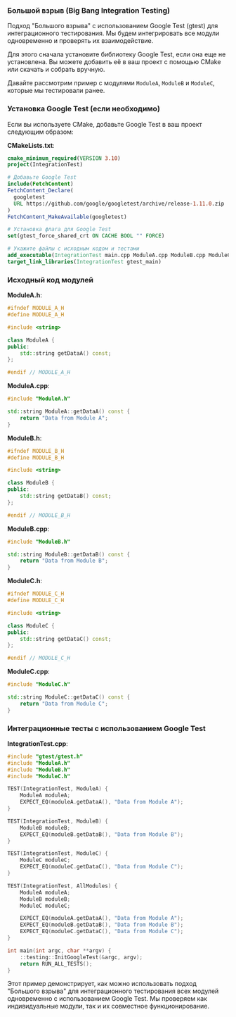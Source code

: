 ### Большой взрыв (Big Bang Integration Testing)

Подход "Большого взрыва" с использованием Google Test (gtest) для интеграционного тестирования. Мы будем интегрировать все модули одновременно и проверять их взаимодействие.

Для этого сначала установите библиотеку Google Test, если она еще не установлена. Вы можете добавить её в ваш проект с помощью CMake или скачать и собрать вручную.

Давайте рассмотрим пример с модулями `ModuleA`, `ModuleB` и `ModuleC`, которые мы тестировали ранее.

### Установка Google Test (если необходимо)

Если вы используете CMake, добавьте Google Test в ваш проект следующим образом:

**CMakeLists.txt**:
```cmake
cmake_minimum_required(VERSION 3.10)
project(IntegrationTest)

# Добавьте Google Test
include(FetchContent)
FetchContent_Declare(
  googletest
  URL https://github.com/google/googletest/archive/release-1.11.0.zip
)
FetchContent_MakeAvailable(googletest)

# Установка флага для Google Test
set(gtest_force_shared_crt ON CACHE BOOL "" FORCE)

# Укажите файлы с исходным кодом и тестами
add_executable(IntegrationTest main.cpp ModuleA.cpp ModuleB.cpp ModuleC.cpp IntegrationTest.cpp)
target_link_libraries(IntegrationTest gtest_main)
```

### Исходный код модулей

**ModuleA.h**:
```cpp
#ifndef MODULE_A_H
#define MODULE_A_H

#include <string>

class ModuleA {
public:
    std::string getDataA() const;
};

#endif // MODULE_A_H
```

**ModuleA.cpp**:
```cpp
#include "ModuleA.h"

std::string ModuleA::getDataA() const {
    return "Data from Module A";
}
```

**ModuleB.h**:
```cpp
#ifndef MODULE_B_H
#define MODULE_B_H

#include <string>

class ModuleB {
public:
    std::string getDataB() const;
};

#endif // MODULE_B_H
```

**ModuleB.cpp**:
```cpp
#include "ModuleB.h"

std::string ModuleB::getDataB() const {
    return "Data from Module B";
}
```

**ModuleC.h**:
```cpp
#ifndef MODULE_C_H
#define MODULE_C_H

#include <string>

class ModuleC {
public:
    std::string getDataC() const;
};

#endif // MODULE_C_H
```

**ModuleC.cpp**:
```cpp
#include "ModuleC.h"

std::string ModuleC::getDataC() const {
    return "Data from Module C";
}
```

### Интеграционные тесты с использованием Google Test

**IntegrationTest.cpp**:
```cpp
#include "gtest/gtest.h"
#include "ModuleA.h"
#include "ModuleB.h"
#include "ModuleC.h"

TEST(IntegrationTest, ModuleA) {
    ModuleA moduleA;
    EXPECT_EQ(moduleA.getDataA(), "Data from Module A");
}

TEST(IntegrationTest, ModuleB) {
    ModuleB moduleB;
    EXPECT_EQ(moduleB.getDataB(), "Data from Module B");
}

TEST(IntegrationTest, ModuleC) {
    ModuleC moduleC;
    EXPECT_EQ(moduleC.getDataC(), "Data from Module C");
}

TEST(IntegrationTest, AllModules) {
    ModuleA moduleA;
    ModuleB moduleB;
    ModuleC moduleC;

    EXPECT_EQ(moduleA.getDataA(), "Data from Module A");
    EXPECT_EQ(moduleB.getDataB(), "Data from Module B");
    EXPECT_EQ(moduleC.getDataC(), "Data from Module C");
}

int main(int argc, char **argv) {
    ::testing::InitGoogleTest(&argc, argv);
    return RUN_ALL_TESTS();
}
```

Этот пример демонстрирует, как можно использовать подход "Большого взрыва" для интеграционного тестирования всех модулей одновременно с использованием Google Test. Мы проверяем как индивидуальные модули, так и их совместное функционирование.
